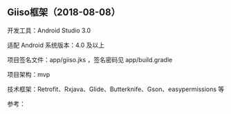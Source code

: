 ## Giiso框架（2018-08-08）

开发工具：Android Studio 3.0

适配 Android 系统版本：4.0 及以上

项目签名文件：app/giiso.jks  ，签名密码见 app/build.gradle

项目架构：mvp

技术框架：Retrofit、Rxjava、Glide、Butterknife、Gson、easypermissions 等

参考：
